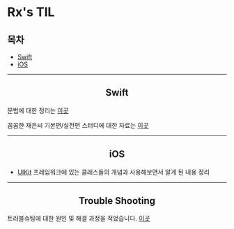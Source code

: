# Rx's TIL

## 목차
- [Swift](##Swift)
- [iOS](##iOS)
----

<div align=center>

## Swift
</div>

문법에 대한 정리는 [이곳](Swift/README.md)

꼼꼼한 재은씨 기본편/실전편 스터디에 대한 자료는 [이곳](LetsSwiftyStudy.md)

----
<div align=center>

## iOS

</div>

* [UIKit](iOS/UIKit/README.md) 프레임워크에 있는 클래스들의 개념과 사용해보면서 알게 된 내용 정리

----
<div align=center>

## Trouble Shooting
</div>

트러블슈팅에 대한 원인 및 해결 과정을 적었습니다. [이곳](TroubleShooting/README.md)
